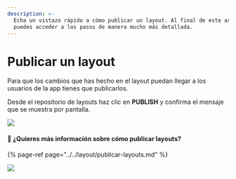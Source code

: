 ```yaml
---
description: >-
  Echa un vistazo rápido a cómo publicar un layout. Al final de este artículo
  puedes acceder a los pasos de manera mucho más detallada.
---
```


# Publicar un layout

Para que los cambios que has hecho en el layout puedan llegar a los usuarios de la app tienes que publicarlos.

Desde el repositorio de layouts haz clic en **PUBLISH** y confirma el mensaje que se muestra por pantalla.

![](https://lh5.googleusercontent.com/o9P5bId1r6OrZf9Gx0V-CJuQ7ZRHlJCogACIc1cQXUXIDxUaKyeJBkLzx_ydQJ-TuYUovBnGPQlMfLcHjG-rquOWOF0-jSOekotRcg4o6cjVlCHWFNi_CnkTs4vK7T3KUPzKgzpI)

####  🎯 ¿Quieres más información sobre cómo publicar layouts?

{% page-ref page="../../layout/publicar-layouts.md" %}

![](../../.gitbook/assets/publish_layout.gif)



